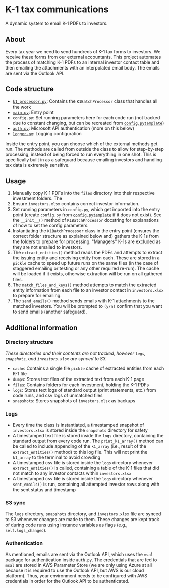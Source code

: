 # K-1 tax communications

A dynamic system to email K-1 PDFs to investors.

## About
Every tax year we need to send hundreds of K-1 tax forms to investors. We receive these forms from our external accountants. This project automates the process of matching K-1 PDFs to an internal investor contact table and then emailing the attachments with an interpolated email body. The emails are sent via the Outlook API.

## Code structure
- [`k1_processor.py`](k1_processor.py): Contains the `K1BatchProcessor` class that handles all the work
- [`main.py`](main.py): Entry point
- `config.py`: Set running parameters here for each code run (not tracked due to constant changing, but can be recreated from [`config.pytemplate`](config.pytemplate))
- [`auth.py`](auth.py): Microsoft API authentication (more on this below)
- [`logger.py`](logger.py): Logging configuration

Inside the entry point, you can choose which of the external methods get run. The methods are called from outside the class to allow for step-by-step processing, instead of being forced to run everything in one shot. This is specifically built in as a safeguard because emailing investors and handling tax data is extremely sensitive.

## Usage
1. Manually copy K-1 PDFs into the `files` directory into their respective investment folders. The
2. Ensure `investors.xlsx` contains correct investor information.
3. Set running parameters in `config.py`, which get imported into the entry point (create `config.py` from [`config.pytemplate`](config.pytemplate) if it does not exist). See the `__init__()` method of `K1BatchProcessor` docstring for explanations of how to set the config parameters.
4. Instantiating the `K1BatchProcessor` class in the entry point (ensures the correct folder structure as explained below and) gathers the K-1s from the folders to prepare for processing. "Managers" K-1s are excluded as they are not emailed to investors.
5. The `extract_entities()` method reads the PDFs and attempts to extract the issuing entity and receiving entity from each. These are stored in a `pickle` cache to speed up future runs on the same files (in the case of staggered emailing or testing or any other required re-run). The cache will be loaded if it exists, otherwise extraction will be run on all gathered files.
6. The `match_files_and_keys()` method attempts to match the extracted entity information from each file to an investor contact in `investors.xlsx` to prepare for emailing.
7. The `send_emails()` method sends emails with K-1 attachments to the matched investors. You will be prompted to `(y/n)` confirm that you want to send emails (another safeguard).

## Additional information

### Directory structure
*These directories and their contents are not tracked, however `logs`, `snapshots`, and `investors.xlsx` are synced to S3.*
- `cache`: Contains a single file `pickle` cache of extracted entities from each K-1 file
- `dumps`: Stores text files of the extracted text from each K-1 page
- `files`: Contains folders for each investment, holding the K-1 PDFs
- `logs`: Stores text logs of standard output (print statements, etc.) from code runs, and csv logs of unmatched files
- `snapshots`: Stores snapshots of `investors.xlsx` as backups

### Logs
- Every time the class is instantiated, a timestamped snapshot of `investors.xlsx` is stored inside the `snapshots` directory for safety
- A timestamped text file is stored inside the `logs` directory, containing the standard output from every code run. The `print_k1_array()` method can be called to include appending of the `k1_array` (i.e., result of the `extract_entities()` method) to this log file. This will not print the `k1_array` to the terminal to avoid crowding
- A timestamped csv file is stored inside the `logs` directory whenever `extract_entities()` is called, containing a table of the K-1 files that did not match to any investor contacts within `investors.xlsx`
- A timestamped csv file is stored inside the `logs` directory whenever `sent_emails()` is run, containing all attempted investor rows along with the sent status and timestamp

### S3 sync
The `logs` directory, `snapshots` directory, and `investors.xlsx` file are synced to S3 whenever changes are made to them. These changes are kept track of during code runs using instance variables as flags (e.g., `self.logs_changed`).

### Authentication
As mentioned, emails are sent via the Outlook API, which uses the `msal` package for authentication inside `auth.py`. The credentials that are fed to `msal` are stored in AWS Parameter Store (we are only using Azure at all because it is required to use the Outlook API, but AWS is our cloud platform). Thus, your environment needs to be configured with AWS credentials in order for the Outlook API to be authenticated.
